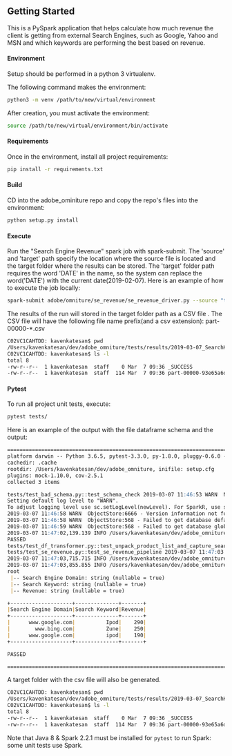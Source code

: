 ## Getting Started
This is a PySpark application that helps calculate how much revenue the client is getting from external Search Engines, 
such as Google, Yahoo and MSN and which keywords are performing the best based on revenue.

#### Environment
Setup should be performed in a python 3 virtualenv. 

The following command makes the environment:
```bash
python3 -m venv /path/to/new/virtual/environment
```

After creation, you must activate the environment:
```bash
source /path/to/new/virtual/environment/bin/activate 
```

#### Requirements
Once in the environment, install all project requirements:
```bash
pip install -r requirements.txt
```

#### Build
CD into the adobe_ominiture repo and copy the repo's files into the environment:
```bash
python setup.py install
```

#### Execute
Run the "Search Engine Revenue" spark job with spark-submit. The 'source' and 'target' path specify the location where the source file is located and the target folder where 
the results can be stored. The 'target' folder path requires the word 'DATE' in the name, so the system can replace the word('DATE') with the current date(2019-02-07). 
Here is an example of how to execute the job locally: 
```bash
spark-submit adobe/omniture/se_revenue/se_revenue_driver.py --source "tests/resources/data.sql" --target "tests/results/DATE_SearchKeywordPerformance.tab"
```
The results of the run will stored in the target folder path as a CSV file . The CSV file will have the following file name prefix(and a csv extension): part-00000-*.csv 
```bash
C02VC1CAHTDD: kavenkatesan$ pwd
/Users/kavenkatesan/dev/adobe_omniture/tests/results/2019-03-07_SearchKeywordPerformance.tab
C02VC1CAHTDD: kavenkatesan$ ls -l
total 8
-rw-r--r--  1 kavenkatesan  staff    0 Mar  7 09:36 _SUCCESS
-rw-r--r--  1 kavenkatesan  staff  114 Mar  7 09:36 part-00000-93e65a6d-6eb3-4f1e-9e63-79420e50c688-c000.csv
```

#### Pytest

To run all project unit tests, execute:
```bash
pytest tests/
```
Here is an example of the output with the file dataframe schema and the output:
```markdown
==================================================================================================================== test session starts =====================================================================================================================
platform darwin -- Python 3.6.5, pytest-3.3.0, py-1.8.0, pluggy-0.6.0 -- /Users/kavenkatesan/dev/adobe_omniture/venv/bin/python
cachedir: .cache
rootdir: /Users/kavenkatesan/dev/adobe_omniture, inifile: setup.cfg
plugins: mock-1.10.0, cov-2.5.1
collected 3 items                                                                                                                                                                                                                                            

tests/test_bad_schema.py::test_schema_check 2019-03-07 11:46:53 WARN  NativeCodeLoader:62 - Unable to load native-hadoop library for your platform... using builtin-java classes where applicable
Setting default log level to "WARN".
To adjust logging level use sc.setLogLevel(newLevel). For SparkR, use setLogLevel(newLevel).
2019-03-07 11:46:58 WARN  ObjectStore:6666 - Version information not found in metastore. hive.metastore.schema.verification is not enabled so recording the schema version 1.2.0
2019-03-07 11:46:58 WARN  ObjectStore:568 - Failed to get database default, returning NoSuchObjectException
2019-03-07 11:46:59 WARN  ObjectStore:568 - Failed to get database global_temp, returning NoSuchObjectException
2019-03-07 11:47:02,139.139 INFO /Users/kavenkatesan/dev/adobe_omniture/tests/test_bad_schema.py test_bad_schema - test_schema_check: Corrupt Recoreds Received: 1
PASSED                                                                                                                                                                                                     [ 33%]
tests/test_df_transformer.py::test_unpack_product_list_and_capture_search_keyword PASSED                                                                                                                                                               [ 66%]
tests/test_se_revenue.py::test_se_revenue_pipeline 2019-03-07 11:47:03 WARN  CacheManager:66 - Asked to cache already cached data.
2019-03-07 11:47:03,715.715 INFO /Users/kavenkatesan/dev/adobe_omniture/adobe/omniture/se_revenue/se_revenue_driver.py se_revenue_driver - run_job: Corrupt Recoreds Received: 0
2019-03-07 11:47:03,855.855 INFO /Users/kavenkatesan/dev/adobe_omniture/adobe/omniture/se_revenue/se_revenue_driver.py se_revenue_driver - run_job: Records Processed: 21
root
 |-- Search Engine Domain: string (nullable = true)
 |-- Search Keyword: string (nullable = true)
 |-- Revenue: string (nullable = true)

+--------------------+--------------+-------+                                   
|Search Engine Domain|Search Keyword|Revenue|
+--------------------+--------------+-------+
|      www.google.com|          Ipod|    290|
|        www.bing.com|          Zune|    250|
|      www.google.com|          ipod|    190|
+--------------------+--------------+-------+

PASSED                                                                                                                                                                                              [100%]

================================================================================================================= 3 passed in 20.59 seconds ==================================================================================================================
```
A target folder with the csv file will also be generated. 
```bash
C02VC1CAHTDD: kavenkatesan$ pwd
/Users/kavenkatesan/dev/adobe_omniture/tests/results/2019-03-07_SearchKeywordPerformance.tab
C02VC1CAHTDD: kavenkatesan$ ls -l
total 8
-rw-r--r--  1 kavenkatesan  staff    0 Mar  7 09:36 _SUCCESS
-rw-r--r--  1 kavenkatesan  staff  114 Mar  7 09:36 part-00000-93e65a6d-6eb3-4f1e-9e63-79420e50c688-c000.csv
```

Note that Java 8 & Spark 2.2.1 must be installed for `pytest` to run Spark: some unit tests use Spark.